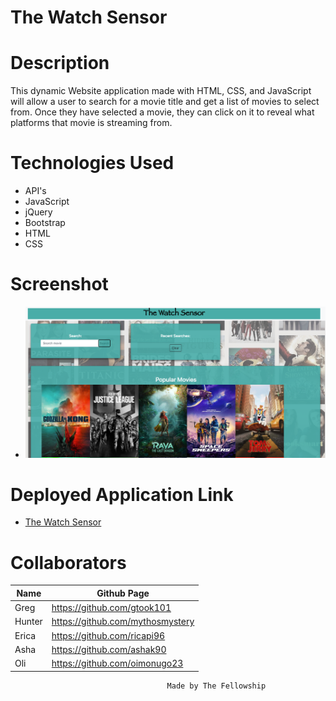 # The Watch Sensor


# Description
This dynamic Website application made with HTML, CSS, and JavaScript will allow a user to search for a movie title and get a list of movies to select from. Once they have selected a movie, they can click on it to reveal what platforms that movie is streaming from.

# Technologies Used
* API's
* JavaScript
* jQuery
* Bootstrap
* HTML
* CSS



# Screenshot

* ![](./assets/images/The-Watch-Sensor.png)


# Deployed Application Link

* [The Watch Sensor](https://ashak90.github.io/project-01/)



# Collaborators 

| Name    | Github Page |
| ------- | ----------- |
| Greg    | https://github.com/gtook101 |
| Hunter  | https://github.com/mythosmystery |
| Erica   | https://github.com/ricapi96  |
| Asha    | https://github.com/ashak90   |
| Oli     | https://github.com/oimonugo23  |


                                       Made by The Fellowship
